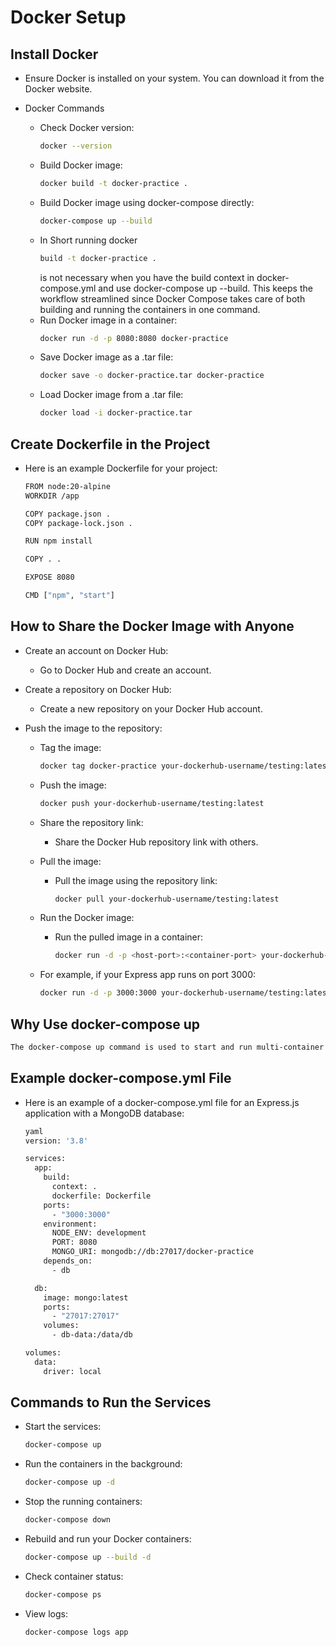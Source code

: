 # Docker Setup

## Install Docker

- Ensure Docker is installed on your system. You can download it from the Docker website.
- Docker Commands

  - Check Docker version:
    ```bash
    docker --version
    ```
  - Build Docker image:
    ```bash
    docker build -t docker-practice .
    ```
  - Build Docker image using docker-compose directly:
    ```bash
    docker-compose up --build
    ```
  - In Short running docker
    ```bash
    build -t docker-practice .
    ```
    is not necessary when you have the build context in docker-compose.yml and use docker-compose up --build. This keeps the workflow streamlined since Docker Compose takes care of both building and running the containers in one command.
  - Run Docker image in a container:
    ```bash
    docker run -d -p 8080:8080 docker-practice
    ```
  - Save Docker image as a .tar file:
    ```bash
    docker save -o docker-practice.tar docker-practice
    ```
  - Load Docker image from a .tar file:
    ```bash
    docker load -i docker-practice.tar
    ```

## Create Dockerfile in the Project

- Here is an example Dockerfile for your project:

  ```bash
  FROM node:20-alpine
  WORKDIR /app

  COPY package.json .
  COPY package-lock.json .

  RUN npm install

  COPY . .

  EXPOSE 8080

  CMD ["npm", "start"]
  ```

## How to Share the Docker Image with Anyone

- Create an account on Docker Hub:
  - Go to Docker Hub and create an account.
- Create a repository on Docker Hub:

  - Create a new repository on your Docker Hub account.

- Push the image to the repository:

  - Tag the image:

    ```bash
    docker tag docker-practice your-dockerhub-username/testing:latest
    ```

  - Push the image:

    ```bash
    docker push your-dockerhub-username/testing:latest
    ```

  - Share the repository link:

    - Share the Docker Hub repository link with others.

  - Pull the image:

    - Pull the image using the repository link:
      ```bash
      docker pull your-dockerhub-username/testing:latest
      ```

  - Run the Docker image:

    - Run the pulled image in a container:
      ```bash
      docker run -d -p <host-port>:<container-port> your-dockerhub-username/testing:latest
      ```

  - For example, if your Express app runs on port 3000:
    ```bash
    docker run -d -p 3000:3000 your-dockerhub-username/testing:latest
    ```

## Why Use docker-compose up

```bash
The docker-compose up command is used to start and run multi-container Docker applications defined in a docker-compose.yml file. Docker Compose simplifies managing and running           multiple Docker containers as a single service, making it easier to define, configure, and orchestrate complex applications.
```

## Example docker-compose.yml File

- Here is an example of a docker-compose.yml file for an Express.js application with a MongoDB database:

  ```bash
  yaml
  version: '3.8'

  services:
    app:
      build:
        context: .
        dockerfile: Dockerfile
      ports:
        - "3000:3000"
      environment:
        NODE_ENV: development
        PORT: 8080
        MONGO_URI: mongodb://db:27017/docker-practice
      depends_on:
        - db

    db:
      image: mongo:latest
      ports:
        - "27017:27017"
      volumes:
        - db-data:/data/db

  volumes:
    data:
      driver: local
  ```

## Commands to Run the Services

- Start the services:
  ```bash
  docker-compose up
  ```
- Run the containers in the background:
  ```bash
  docker-compose up -d
  ```
- Stop the running containers:

  ```bash
  docker-compose down
  ```

- Rebuild and run your Docker containers:

  ```bash
  docker-compose up --build -d
  ```

- Check container status:

  ```bash
  docker-compose ps
  ```

- View logs:
  ```bash
  docker-compose logs app
  ```
